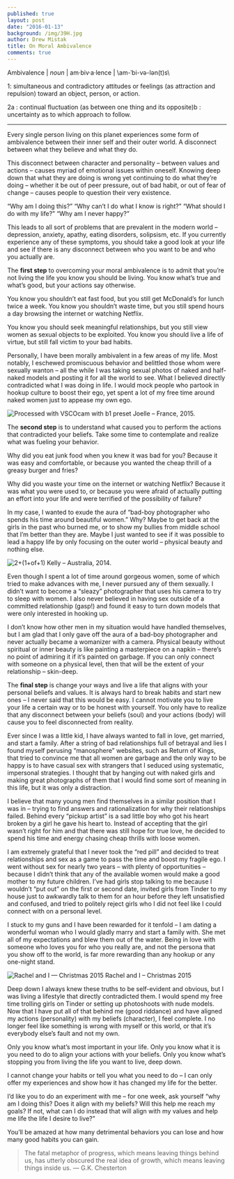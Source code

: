 ```yaml
---
published: true
layout: post
date: "2016-01-13"
background: /img/39H.jpg
author: Drew Mistak
title: On Moral Ambivalence
comments: true
---
```



Ambivalence \| _noun_ \| am·biv·a·lence \| \am-ˈbi-və-lən(t)s\

1:  simultaneous and contradictory attitudes or feelings (as attraction and repulsion) toward an object, person, or action.

2a :  continual fluctuation (as between one thing and its opposite)b :  uncertainty as to which approach to follow.

<hr>

Every single person living on this planet experiences some form of ambivalence between their inner self and their outer world. A disconnect between what they believe and what they do.

This disconnect between character and personality – between values and actions – causes myriad of emotional issues within oneself. Knowing deep down that what they are doing is wrong yet continuing to do what they’re doing – whether it be out of peer pressure, out of bad habit, or out of fear of change – causes people to question their very existence.<!--excerpt_end-->

“Why am I doing this?”
“Why can’t I do what I know is right?”
“What should I do with my life?”
“Why am I never happy?”

This leads to all sort of problems that are prevalent in the modern world – depression, anxiety, apathy, eating disorders, solipsism, etc. If you currently experience any of these symptoms, you should take a good look at your life and see if there is any disconnect between who you want to be and who you actually are.

The **first step** to overcoming your moral ambivalence is to admit that you’re not living the life you know you should be living. You know what’s true and what’s good, but your actions say otherwise.

You know you shouldn’t eat fast food, but you still get McDonald’s for lunch twice a week. You know you shouldn’t waste time, but you still spend hours a day browsing the internet or watching Netflix.

You know you should seek meaningful relationships, but you still view women as sexual objects to be exploited. You know you should live a life of virtue, but still fall victim to your bad habits.

Personally, I have been morally ambivalent in a few areas of my life. Most notably, I eschewed promiscuous behavior and belittled those whom were sexually wanton – all the while I was taking sexual photos of naked and half-naked models and posting it for all the world to see. What I believed directly contradicted what I was doing in life. I would mock people who partook in hookup culture to boost their ego, yet spent a lot of my free time around naked women just to appease my own ego.

![Processed with VSCOcam with b1 preset](../img/joelle.jpg)
Joelle – France, 2015.

The **second step** is to understand what caused you to perform the actions that contradicted your beliefs. Take some time to contemplate and realize what was fueling your behavior.

Why did you eat junk food when you knew it was bad for you? Because it was easy and comfortable, or because you wanted the cheap thrill of a greasy burger and fries?

Why did you waste your time on the internet or watching Netflix? Because it was what you were used to, or because you were afraid of actually putting an effort into your life and were terrified of the possibility of failure?

In my case, I wanted to exude the aura of “bad-boy photographer who spends his time around beautiful women.” Why? Maybe to get back at the girls in the past who burned me, or to show my bullies from middle school that I’m better than they are. Maybe I just wanted to see if it was possible to lead a happy life by only focusing on the outer world – physical beauty and nothing else.

![2+(1+of+1)](../img/kelly.jpg)
Kelly – Australia, 2014.

Even though I spent a lot of time around gorgeous women, some of which tried to make advances with me, I never pursued any of them sexually.  I didn’t want to become a “sleazy” photographer that uses his camera to try to sleep with women. I also never believed in having sex outside of a committed relationship (gasp!) and found it easy to turn down models that were only interested in hooking up.

I don’t know how other men in my situation would have handled themselves, but I am glad that I only gave off the aura of a bad-boy photographer and never actually became a womanizer with a camera. Physical beauty without spiritual or inner beauty is like painting a masterpiece on a napkin – there’s no point of admiring it if it’s painted on garbage. If you can only connect with someone on a physical level, then that will be the extent of your relationship – skin-deep.

The **final step** is change your ways and live a life that aligns with your personal beliefs and values.  It is always hard to break habits and start new ones – I never said that this would be easy. I cannot motivate you to live your life a certain way or to be honest with yourself. You only have to realize that any disconnect between your beliefs (soul) and your actions (body) will cause you to feel disconnected from reality.

Ever since I was a little kid, I have always wanted to fall in love, get married, and start a family. After a string of bad relationships full of betrayal and lies I found myself perusing “manosphere” websites, such as Return of Kings, that tried to convince me that all women are garbage and the only way to be happy is to have casual sex with strangers that I seduced using systematic, impersonal strategies. I thought that by hanging out with naked girls and making great photographs of them that I would find some sort of meaning in this life, but it was only a distraction.

I believe that many young men find themselves in a similar position that I was in – trying to find answers and rationalization for why their relationships failed. Behind every “pickup artist” is a sad little boy who got his heart broken by a girl he gave his heart to. Instead of accepting that the girl wasn’t right for him and that there was still hope for true love, he decided to spend his time and energy chasing cheap thrills with loose women.

I am extremely grateful that I never took the “red pill” and decided to treat relationships and sex as a game to pass the time and boost my fragile ego. I went without sex for nearly two years – with plenty of opportunities – because I didn’t think that any of the available women would make a good mother to my future children. I’ve had girls stop talking to me because I wouldn’t “put out” on the first or second date, invited girls from Tinder to my house just to awkwardly talk to them for an hour before they left unsatisfied and confused, and tried to politely reject girls who I did not feel like I could connect with on a personal level.

I stuck to my guns and I have been rewarded for it tenfold – I am dating a wonderful woman who I would gladly marry and start a family with. She met all of my expectations and blew them out of the water. Being in love with someone who loves you for who you really are, and not the persona that you show off to the world, is far more rewarding than any hookup or any one-night stand.

![Rachel and I — Christmas 2015](../img/rachel-and-i.jpg)
Rachel and I – Christmas 2015

Deep down I always knew these truths to be self-evident and obvious, but I was living a lifestyle that directly contradicted them. I would spend my free time trolling girls on Tinder or setting up photoshoots with nude models. Now that I have put all of that behind me (good riddance) and have aligned my actions (personality) with my beliefs (character), I feel complete. I no longer feel like something is wrong with myself or this world, or that it’s everybody else’s fault and not my own.

Only you know what’s most important in your life. Only you know what it is you need to do to align your actions with your beliefs. Only you know what’s stopping you from living the life you want to live, deep down.

I cannot change your habits or tell you what you need to do – I can only offer my experiences and show how it has changed my life for the better.

I’d like you to do an experiment with me – for one week, ask yourself “why am I doing this? Does it align with my beliefs? Will this help me reach my goals? If not, what can I do instead that will align with my values and help me life the life I desire to live?”

You’ll be amazed at how many detrimental behaviors you can lose and how many good habits you can gain.

>The fatal metaphor of progress, which means leaving things behind us, has utterly obscured the real idea of growth, which means leaving things inside us.
— G.K. Chesterton
